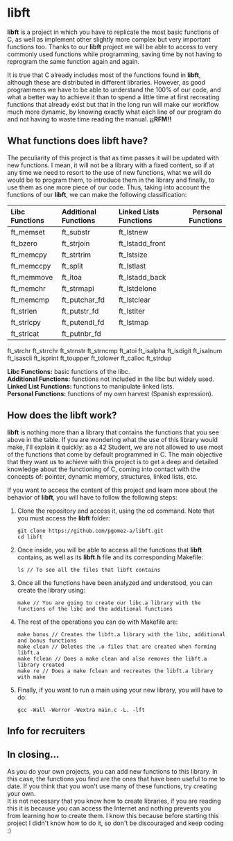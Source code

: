 # libft
**libft** is a project in which you have to replicate the most basic functions of C, as well as implement other slightly more complex but very important functions
too.
Thanks to our **libft** project we will be able to access to very commonly used functions while programming, saving time by not having to reprogram the same
function again and again.

It is true that C already includes most of the functions found in **libft**, although these are distributed in different libraries. However, as good programmers
we have to be able to understand the 100% of our code, and what a better way to achieve it than to spend a little time at first recreating functions that already
exist but that in the long run will make our workflow much more dynamic, by knowing exactly what each line of our program do and not having to waste time reading
the manual. **¡¡RFM!!**

## What functions does libft have?
The peculiarity of this project is that as time passes it will be updated with new functions. I mean, it will not be a library with a fixed content, so if at any
time we need to resort to the use of new functions, what we will do would be to program them, to introduce them in the library and finally, to use them as one
more piece of our code.
Thus, taking into account the functions of our **libft**, we can make the following classification:

Libc Functions | Additional Functions | Linked Lists Functions | Personal Functions
:------------- | :------------- | :------------- | -------------:
ft_memset         | ft_substr       | ft_lstnew
ft_bzero          | ft_strjoin      | ft_lstadd_front
ft_memcpy         | ft_strtrim      | ft_lstsize
ft_memccpy        | ft_split        | ft_lstlast
ft_memmove        | ft_itoa         | ft_lstadd_back
ft_memchr         | ft_strmapi      | ft_lstdelone
ft_memcmp         | ft_putchar_fd   | ft_lstclear
ft_strlen         | ft_putstr_fd    | ft_lstiter
ft_strlcpy        | ft_putendl_fd   | ft_lstmap
ft_strlcat        | ft_putnbr_fd
ft_strchr
ft_strrchr
ft_strnstr
ft_strncmp
ft_atoi
ft_isalpha
ft_isdigit
ft_isalnum
ft_isascii
ft_isprint
ft_toupper
ft_tolower
ft_calloc
ft_strdup

**Libc Functions:** basic functions of the libc.<br>
**Additional Functions:** functions not included in the libc but widely used.<br>
**Linked List Functions:** functions to manipulate linked lists.<br>
**Personal Functions:** functions of my own harvest (Spanish expression).<br>

## How does the libft work?
**libft** is nothing more than a library that contains the functions that you see above in the table.
If you are wondering what the use of this library would make, I'll explain it quickly: as a 42 Student, we are not allowed to use most of the functions
that come by default programmed in C. The main objective that they want us to achieve with this project is to get a deep and detailed knowledge about the
functioning of C, coming into contact with the concepts of: pointer, dynamic memory, structures, linked lists, etc.

If you want to access the content of this project and learn more about the behavior of **libft**, you will have to follow the following steps:
1. Clone the repository and access it, using the cd command. Note that you must access the **libft** folder:

       git clone https://github.com/pgomez-a/libft.git
       cd libft
       
2. Once inside, you will be able to access all the functions that **libft** contains, as well as its **libft.h** file and its corresponding Makefile:
            
       ls // To see all the files that libft contains
       
3. Once all the functions have been analyzed and understood, you can create the library using:

       make // You are going to create our libc.a library with the functions of the libc and the additional functions
       
4. The rest of the operations you can do with Makefile are:

       make bonus // Creates the libft.a library with the libc, additional and bonus functions
       make clean // Deletes the .o files that are created when forming libft.a
       make fclean // Does a make clean and also removes the libft.a library created
       make re // Does a make fclean and recreates the libft.a library with make
       
5. Finally, if you want to run a main using your new library, you will have to do:

       gcc -Wall -Werror -Wextra main.c -L. -lft
       
       
       
 ## Info for recruiters
 
 ## In closing...
As you do your own projects, you can add new functions to this library.
In this case, the functions you find are the ones that have been useful to me to date. If you think that you won't use many of these functions, try creating your
own. <br>
It is not necessary that you know how to create libraries, if you are reading this it is because you can access the Internet and nothing prevents you from
learning how to create them. I know this because before starting this project I didn't know how to do it, so don't be discouraged and keep coding :)
       
